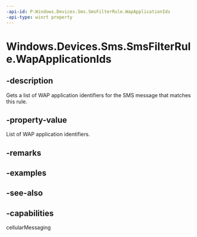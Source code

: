 ```yaml
---
-api-id: P:Windows.Devices.Sms.SmsFilterRule.WapApplicationIds
-api-type: winrt property
---
```


<!-- Property syntax
public Windows.Foundation.Collections.IVector<string> WapApplicationIds { get; }
-->

# Windows.Devices.Sms.SmsFilterRule.WapApplicationIds

## -description
Gets a list of WAP application identifiers for the SMS message that matches this rule.

## -property-value
List of WAP application identifiers.

## -remarks

## -examples

## -see-also


## -capabilities
cellularMessaging